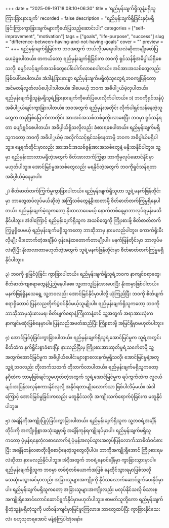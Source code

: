 +++
date = "2025-09-19T18:08:10+06:30"
title = 'ရည်မှန်းချက်ရှိသူနဲ့မရှိသူကြားခြားနားချက်'
recorded = false
description = "ရည်မှန်းချက်ရှိခြင်းနှင့်မရှိခြင်းကြားကွာခြားချက်များကိုဖော်ပြသည့်ဆောင်းပါး"
categories = ["self-improvement", "motivation"]
tags = ["goals", "life-purpose", "success"]
slug = "difference-between-having-and-not-having-goals"
cover = ""
preview = ""
+++
ရည်မှန်းချက်ရှိခြင်းက ဘဝအတွက် ဘယ်လိုအရေးပါသလဲဆိုတာမျိုးဖော်ပြပေးခဲ့ဖူးပါတယ်။ တကယ်တော့ ရည်မှန်းချက်ရှိခြင်းက ဘဝကို ရှင်သန်ဖို့အဓိပ္ပါယ်ရှိစေသလို၊ မျှော်လင့်ချက်အသစ်တွေပေါ်ပေါက်လာစေပါတယ်။ အင်အားအသစ်တွေလည်းဖြစ်ပေါ်စေပါတယ်။ အဲဒါနဲ့ခြားနားစွာ ရည်မှန်းချက်မရှိတဲ့သူတွေရဲ့ဘဝကျပြန်တော့ အင်မတန်လွတ်လပ်ပေါ့ပါးပါတယ်။ ဒါပေမယ့် ဘဝက အဓိပါ္ပယ်မဲ့လှပါတယ်။ ရည်မှန်းချက်ရှိသူနဲ့မရှိသူရဲ့ခြားနားချက်ကိုဖော်ပြပေးလိုက်ပါတယ်။
၁) ဘဝကိုရှင်သန်ပုံအဓိပါ္ပယ်ချင်းကွာခြားပါတယ်။
ဘဝအတွက် ရည်မှန်းအတိုင်း လိုက်ပါရှင်သန်နေတဲ့သူတွေက တခုဖြစ်မြောက်လာတိုင်း အားအင်အသစ်တစ်ခုတိုးလာစေပြီး ဘဝမှာ ရှင်သန်ရတာ ပျော်ရွှင်စေပါတယ်။ အဓိပ္ပါယ်ရှိသလိုလည်း ခံစားရစေပါတယ်။ ရည်မှန်းချက်မရှိသူကတော့ ဘဝကို အဓိပါ္ပယ်မဲ့ အလိုက်သင့်ရှင်သန်နေတာမို့ ဘဝက အဓိပ္ပါယ်မရှိပါဘူး။ နေ့ရက်တိုင်းမှာလည်း အားအင်းအသစ်ခွန်အားအသစ်တွေနဲ့ မနိုးထနိုင်ပါဘူး။ သူ့မှာ ရည်မှန်းထားတာမရှိတဲ့အတွက် စိတ်အားတက်ကြွစွာ ဘာကိုမှလုပ်ဆောင်နိုင်မှာမဟုတ်ပါဘူး။ အောင်မြင်မှုအသစ်တွေလည်း မရနိုင်တဲ့အတွက် ဘဝကိုရှင်သန်ရတာ အဓိပ္ပါယ်မဲ့နေမှာပါ။

၂) စိတ်ဓာတ်တက်ကြွက်မှုကွာခြားပါတယ်။
ရည်မှန်းချက်ရှိသူဟာ သူ့ရဲ့မနက်ဖြန်တိုင်းမှာ ဘာတွေထပ်လုပ်မယ်ဆိုတဲ့ အကြံသစ်တွေနဲ့နိုးထတာမို့ စိတ်ဓာတ်တက်ကြွမှုရှိနေပါတယ်။ ရည်မှန်းချက်မဲ့သူကတော့ နိုးထလာပေမယ့် နောက်တစ်နေ့မှာဘာလုပ်ရမှန်းမသိနိုင်ပါဘူး။ အဲဒါကြောင့် ရည်မှန်းချက်ရှိသူက အသစ်တွေကို ကြိုးစားဖို့ စိတ်ဓာတ်တက်ကြွမှုရှိပေမယ့် ရည်မှန်းချက်မရှိသူကတော့ ဘာဆိုဘာမှ နားမလည်ပါဘူး။ ကောက်ရိုးမီးလိုမျိုး မီးတောက်တဲ့အချိန်ပဲ ဝုန်းခနဲထတောက်တာမျိုးပါ။ မနက်ဖြန်တိုင်းမှာ ဘာလုပ်မလဲဆိုပြီး နိုးထလာတာမဟုတ်တဲ့အတွက် သူရဲ့မနက်ဖြန်တိုင်းမှာ စိတ်ဓာတ်တက်ကြွမှုမရှိနိုင်ပါဘူး။

၃) ဘဝကို ရှုမြင်ပုံခြင်း ကွာခြားပါတယ်။
ရည်မှန်းချက်ရှိသူရဲ့ဘဝက နာကျင်စရာတွေ၊ စိတ်ဓာတ်ကျစရာတွေနဲ့ပြည့်နေပါစေ။ သူ့ဟာသူပြန်အားပေးပြီး နိုးထမှာဖြစ်ပါတယ်။ မနက်ဖြန်ရှိနသေရွေ့ သူ့ဘဝလည်း အောင်မြင်နိုင်မှာပါလို့ ယုံကြည်ပြီး ဘဝကို စိတ်ပျက်စရာရှိတောင် ပြန်လညတိုက်ပွဲဝင်နိုင်မယ့်သူမျိုးပါ။ ရည်မှန်းချက်ရှိသူကတော့ ဘဝကို ဘာဆိုဘာမှသုံးစားမရ၊ စိတ်ပျက်စရာနဲ့ကြုံတာနဲ့တင် သူ့အတွက် အရာအားလုံးက နာကျင်မဆုံးဖြစ်နေမှာပါ။ ပြန်လည်အဖတ်ဆည်ပြီး ကြိုးစားဖို့ အမြင်ရှိမှာမဟုတ်ပါဘူး။

၄) အောင်မြင်ပုံခြင်းကွာခြားပါတယ်။
ရည်မှန်းချက်ရှိသူရဲ့အောင်မြင်မှုက သူ့ရဲ့အတွင်းစိတ်ထဲက နက်ရှိုင်းစွာခံစားပြီး နားလည်ပြီးမှ ကြိုးစားအားထုတ်မှုရဲ့သင်္ကေတမို့ သူ့အတွက်အောင်မြင်မှုက အဓိပ္ပါယ်ပေါင်းများစွာလေးနက်မှုရှိသလို၊ အောင်မြင်မှုနဲ့အတူ သူ့ရဲ့ဘဝလည်း တိုးတက်သထက် တိုးတက်လာပါတယ်။ ရည်မှန်းချက်မရှိသူကတော့ နဂိုထဲက ဘာမှဖြစ်ချင်သူမဟုတ်တဲ့အတွက် သူရဲ့အောင်မြင်မှုက ရပ်ကွက်ထဲက လူငယ်ချင်းအပြန်အလှန်စကားနိုင်လုလို့ အနိုင်ရတာမျိုးလောက်သာ ဖြစ်ပါလိမ့်မယ်။ အဲဒါကြောင့် အောင်မြင်မှုခြင်းကလည်း မတူနိုင်သလို၊ အကျိုးသက်ရောက်ပုံခြင်းက မတူနိုင်ပါဘူး။

၅) အချိန်ကိုအကျိုးပြုပုံခြင်းကွာခြားပါတယ်။
ရည်မှန်းချက်ရှိသူက သူ့ဘဝရဲ့အချိန်တိုင်းကို အကျိုးရှိစွာအသုံးချမှာမို့ အချိန်ကုန်ရကျိုးနပ်မှာပါ။ ရည်မှန်းချက်မရှိသူကတော့ ပုံမှန်ရနေတဲ့လစာလောက်နဲ့ ပုံမှန်အလုပ်သွားအလုပ်ပြန်လောက်သာစိတ်ဝင်စားပြီး အချိန်တန်လစာတိုးဖို့စောင့်နေတဲ့သူတွေလိုပါပဲ။ ဘာကိုအကျိုးရှိအောင် ကြိုးစားရမလဲဆိုတာ နားမလည်နိုင်ပါဘူး။ အဲဒီ့အတွက် ဘဝရဲ့နေဝင်ချိန်မှာ ကွာခြားသွားမှာပါ။ ရည်မှန်းချက်ရှိသူက ဘဝမှာ တစ်စုံတစ်ယောက်အဖြစ် နေထိုင်သွားရမှာဖြစ်သလို သေဆုံးမသွားခင်မှာလည်း အခြားသူများအကျိုးကို နိုင်သလောက်ဆောင်ရွက်ပေးနိုင်မှာပါ။ ရည်မှန်းချက်မရှိသူကတော့ အခြားသူများအကျိုးလည်း မလုပ်နိုင်သလို မိသားစုအကျိုးရှိအောင်တောင်ဆောင်ရွက်နိုင်မှာမဟုတ်ပါဘူး။
စာဖတ်သူတို့ကော ရည်မှန်းချက်ရှိတဲ့သူနဲ့မရှိတဲ့သူကို ပတ်ဝန်းကျင်မှာမြင်ဖူးကြလား။ ဘာတွေထပ်ပြီး ကွာခြားနိုင်သေးလဲ။ ဗဟုသုတရအောင် မန့်ခဲ့ကြပါအုံးနော်။ 